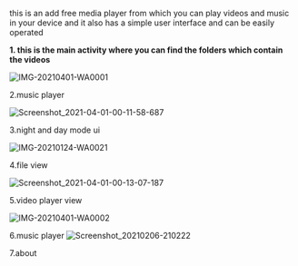 this is an add free media player from which you can play videos and music in your device and it also has a simple user interface and can be easily operated

**1. this is the main activity where you can find the folders which contain the videos**

![IMG-20210401-WA0001](https://user-images.githubusercontent.com/56879646/113195315-c34c6e00-927f-11eb-9f44-7173e0859947.jpg)

2.music player

![Screenshot_2021-04-01-00-11-58-687](https://user-images.githubusercontent.com/56879646/113195595-145c6200-9280-11eb-8f61-4e62a4fa0765.jpeg)

3.night and day mode ui

![IMG-20210124-WA0021](https://user-images.githubusercontent.com/56879646/105678148-d145e180-5f12-11eb-8eea-bffa7467970e.jpg)

4.file view

![Screenshot_2021-04-01-00-13-07-187](https://user-images.githubusercontent.com/56879646/113196068-b11eff80-9280-11eb-8641-4919a29a30a5.jpeg)

5.video player view


![IMG-20210401-WA0002](https://user-images.githubusercontent.com/56879646/113196466-2a1e5700-9281-11eb-8447-2f5bccc980c5.jpg)

6.music player
![Screenshot_20210206-210222](https://user-images.githubusercontent.com/56879646/107122626-d31e8600-68be-11eb-9e92-ba4f97d2255d.png)

7.about
